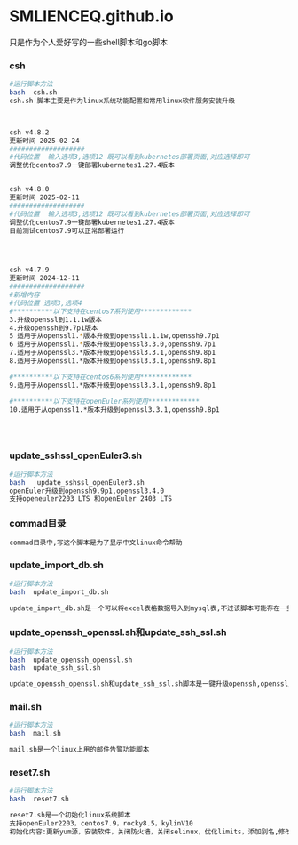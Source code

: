 # SMLIENCEQ.github.io

只是作为个人爱好写的一些shell脚本和go脚本



### csh

```sh
#运行脚本方法
bash  csh.sh
csh.sh 脚本主要是作为linux系统功能配置和常用linux软件服务安装升级



csh v4.8.2
更新时间 2025-02-24
###################
#代码位置  输入选项3,选项12 既可以看到kubernetes部署页面,对应选择即可
调整优化centos7.9一键部署kubernetes1.27.4版本


csh v4.8.0
更新时间 2025-02-11
###################
#代码位置  输入选项3,选项12 既可以看到kubernetes部署页面,对应选择即可
调整优化centos7.9一键部署kubernetes1.27.4版本
目前测试centos7.9可以正常部署运行




csh v4.7.9
更新时间 2024-12-11
###################
#新增内容
#代码位置 选项3,选项4
#**********以下支持在centos7系列使用*************
3.升级openssl到1.1.1w版本
4.升级openssh到9.7p1版本
5 适用于从openssl1.*版本升级到openssl1.1.1w,openssh9.7p1
6 适用于从openssl1.*版本升级到openssl3.3.0,openssh9.7p1
7.适用于从openssl3.*版本升级到openssl3.3.1,openssh9.8p1
8.适用于从openssl1.*版本升级到openssl3.3.1,openssh9.8p1

#**********以下支持在centos6系列使用*************
9.适用于从openssl1.*版本升级到openssl3.3.1,openssh9.8p1

#**********以下支持在openEuler系列使用*************
10.适用于从openssl1.*版本升级到openssl3.3.1,openssh9.8p1





```



### update_sshssl_openEuler3.sh

```sh
#运行脚本方法
bash   update_sshssl_openEuler3.sh
openEuler升级到openssh9.9p1,openssl3.4.0
支持openeuler2203 LTS 和openEuler 2403 LTS

```







### commad目录

```sh
commad目录中,写这个脚本是为了显示中文linux命令帮助
```





### update_import_db.sh

```sh
#运行脚本方法
bash  update_import_db.sh

update_import_db.sh是一个可以将excel表格数据导入到mysql表,不过该脚本可能存在一些问题
```



### update_openssh_openssl.sh和update_ssh_ssl.sh

```sh
#运行脚本方法
bash  update_openssh_openssl.sh
bash  update_ssh_ssl.sh

update_openssh_openssl.sh和update_ssh_ssl.sh脚本是一键升级openssh,openssl版本的脚本
```





### mail.sh

```sh
#运行脚本方法
bash  mail.sh

mail.sh是一个linux上用的邮件告警功能脚本
```



### reset7.sh

```sh
#运行脚本方法
bash  reset7.sh

reset7.sh是一个初始化linux系统脚本
支持openEuler2203，centos7.9，rocky8.5，kylinV10
初始化内容:更新yum源，安装软件，关闭防火墙，关闭selinux，优化limits，添加别名,修改主机名颜色,历史记录增加条数和时间显示等
```





